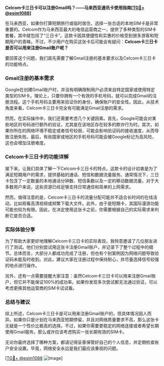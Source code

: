 **Celcom卡三日卡可以注册Gmail吗？——马来西亚通讯卡使用指南[[TG💪+ @esim1088](https://t.me/s/esim1088)]**

在马来西亚，如果你打算短期旅行或临时居住，选择一张合适的本地SIM卡是非常重要的。Celcom作为马来西亚最大的电信运营商之一，提供了多种类型的SIM卡套餐，其中就包括了“三日卡”。这款卡因其便捷性和实惠的价格受到很多游客和短期用户的青睐。不过，不少用户在购买这张卡后可能会有疑问：**Celcom卡三日卡是否可以用来注册Gmail账户呢？**

要回答这个问题，我们首先需要了解Gmail注册的基本要求以及Celcom卡三日卡的功能特点。

### Gmail注册的基本需求

Google在创建Gmail账户时，并没有明确限制用户必须来自特定国家或使用特定类型的SIM卡。理论上，只要你拥有一个有效的手机号码，就可以完成Gmail的注册流程。这个手机号码主要用来验证你的身份，确保账户的安全性。因此，从技术角度来看，Celcom卡三日卡完全有可能满足Gmail注册的需求。

然而，在实际操作中，我们还需要考虑几个关键因素。首先，Google可能会对某些地区的号码进行额外的验证，尤其是在该地区存在较多的欺诈行为时。其次，如果你所在的网络环境不稳定或者信号较弱，可能会影响验证码的接收速度，从而导致注册失败。最后，有些国家或地区的手机号码可能会被Google标记为高风险，这也会增加注册难度。

### Celcom卡三日卡的功能详解

接下来，让我们具体了解一下Celcom卡三日卡的特点。这款卡的设计初衷是为了满足短期用户的需求，提供基础的通话、短信和数据流量服务。通常情况下，三日卡包含了一定数量的本地通话分钟数、短信条数以及一定的移动数据流量。对于大多数用户来说，这些资源已经足够支持日常通信和简单的上网需求。

然而，值得注意的是，Celcom卡三日卡的流量分配可能并不适合长时间的在线活动，比如观看高清视频或频繁下载大文件。此外，由于是短期卡，其国际漫游功能可能也较为有限。因此，在决定使用这张卡之前，你需要根据自己的实际需求来判断它是否合适。

### 实际体验分享

为了帮助大家更好地理解Celcom卡三日卡的实际表现，我特意邀请了几位朋友进行了测试。他们分别尝试用这张卡注册Gmail账户，并记录下了整个过程中的细节。总体而言，大部分人都成功完成了注册，但也有个别案例因为网络问题导致验证码未能及时收到。对此，建议大家在注册过程中保持耐心，并尽量选择信号较强的地点进行操作。

另外，还有一点需要提醒大家注意：虽然Celcom卡三日卡可以用来注册Gmail账户，但它并不能保证100%的成功率。如果你发现多次尝试都无法通过验证，可以考虑更换其他运营商的SIM卡试试看。

### 总结与建议

综上所述，Celcom卡三日卡是可以用来注册Gmail账户的，但具体情况因人而异。如果你只是计划在马来西亚短期停留，并且对网络质量要求不高，那么这张卡无疑是一个性价比极高的选择。不过，如果你需要更稳定的网络连接或者希望长期使用Gmail服务，那么或许应该考虑购买一张长期有效的SIM卡。

无论你最终选择了哪种方案，都请记得妥善保管好自己的个人信息，并定期检查账户安全设置。毕竟，网络安全永远是我们最应该重视的问题。

[[TG💪+ @esim1088](https://t.me/s/esim1088) ![Image](https://i.postimg.cc/4NQfJmqS/Snipaste-2025-05-13-00-14-12.png)]